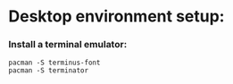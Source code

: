# Desktop environment setup:


### Install a terminal emulator:
```
pacman -S terminus-font
pacman -S terminator
```


